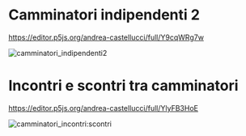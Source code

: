 # Camminatori indipendenti 2

https://editor.p5js.org/andrea-castellucci/full/Y9cqWRg7w

![camminatori_indipendenti2](https://user-images.githubusercontent.com/75098849/114776938-5b178500-9d73-11eb-9770-38906d0bfda5.jpg)

# Incontri e scontri tra camminatori

https://editor.p5js.org/andrea-castellucci/full/YlyFB3HoE

![camminatori_incontri:scontri](https://user-images.githubusercontent.com/75098849/114779467-76d05a80-9d76-11eb-980b-9062086bbd2d.jpg)



